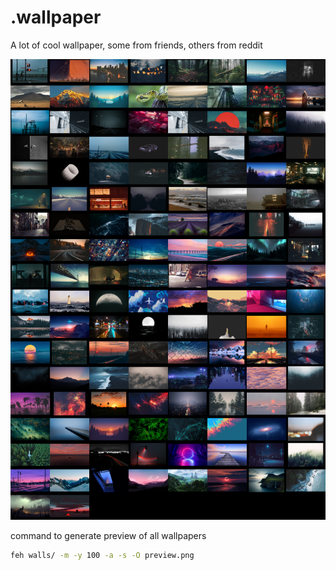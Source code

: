 # .wallpaper

A lot of cool wallpaper, some from friends, others from reddit

![Image preview](https://github.com/JakeRoggenbuck/.wallpaper/blob/master/preview.png)

command to generate preview of all wallpapers
```sh
feh walls/ -m -y 100 -a -s -O preview.png
```
